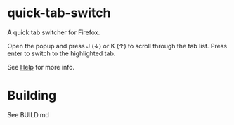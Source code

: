 # quick-tab-switch

A quick tab switcher for Firefox.

Open the popup and press J (&darr;) or K (&uarr;) to scroll through the
tab list. Press enter to switch to the highlighted tab.

See
[Help](https://github.com/Rayquaza01/quick-tab-switch/blob/master/src/help.pdf)
for more info.

# Building

See BUILD.md


